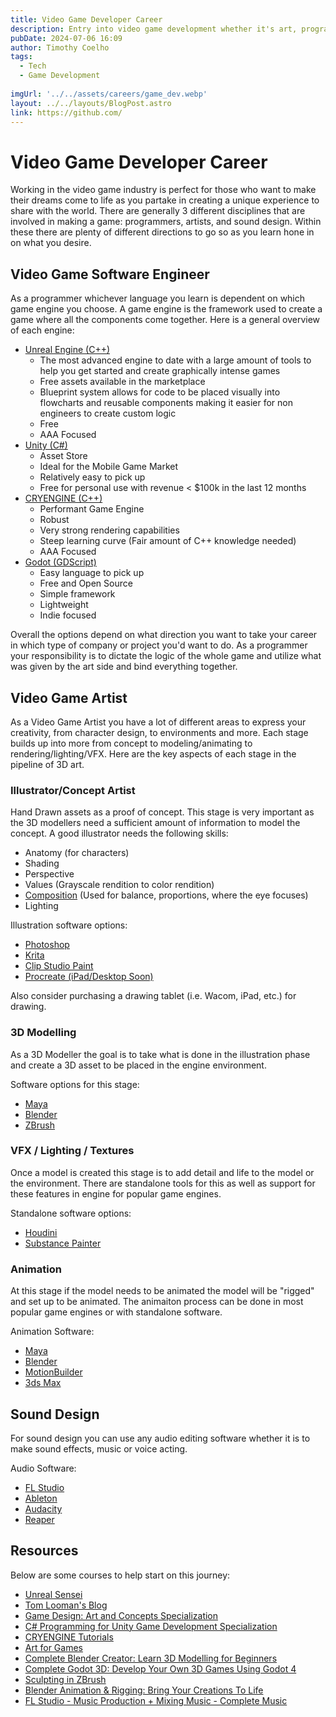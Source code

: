 ```yaml
---
title: Video Game Developer Career
description: Entry into video game development whether it's art, programming, or sound design. In here you'll find a general overview of each specific field within Game Development as well as helpful resources to get you started. 
pubDate: 2024-07-06 16:09
author: Timothy Coelho
tags:
  - Tech
  - Game Development
  
imgUrl: '../../assets/careers/game_dev.webp'
layout: ../../layouts/BlogPost.astro
link: https://github.com/
---
```


#  Video Game Developer Career

Working in the video game industry is perfect for those who want to make their dreams come to life as you partake in
creating a unique experience to share with the world. There are generally 3 different disciplines that are 
involved in making a game: programmers, artists, and sound design. Within these there are plenty of different directions 
to go so as you learn hone in on what you desire. 

## Video Game Software Engineer

As a programmer whichever language you learn is dependent on which game engine you choose. A game engine is the framework
used to create a game where all the components come together. Here is a general overview of each engine:

- <a href="https://www.unrealengine.com/en-US" target="_blank">Unreal Engine (C++)</a>
  - The most advanced engine to date with a large amount of tools to help you get started and create graphically intense
  games
  - Free assets available in the marketplace
  - Blueprint system allows for code to be placed visually into flowcharts and reusable components making it easier for
  non engineers to create custom logic
  - Free
  - AAA Focused
- <a href="https://unity.com" target="_blank">Unity (C#)</a>
  - Asset Store
  - Ideal for the Mobile Game Market
  - Relatively easy to pick up
  - Free for personal use with revenue < $100k in the last 12 months
- <a href="https://www.cryengine.com" target="_blank">CRYENGINE (C++)</a>
  - Performant Game Engine
  - Robust 
  - Very strong rendering capabilities
  - Steep learning curve (Fair amount of C++ knowledge needed)
  - AAA Focused
- <a href="https://godotengine.org" target="_blank">Godot (GDScript)</a>
  - Easy language to pick up
  - Free and Open Source
  - Simple framework
  - Lightweight
  - Indie focused

Overall the options depend on what direction you want to take your career in which type of company or project you'd want
to do. As a programmer your responsibility is to dictate the logic of the whole game and utilize what was given by the art
side and bind everything together.

## Video Game Artist

As a Video Game Artist you have a lot of different areas to express your creativity, from character design, to environments
and more. Each stage builds up into more from concept to modeling/animating to rendering/lighting/VFX. Here are the key aspects
of each stage in the pipeline of 3D art.

### Illustrator/Concept Artist
Hand Drawn assets as a proof of concept. This stage is very important as the 3D modellers need a sufficient amount of 
information to model the concept. A good illustrator needs the following skills:
- Anatomy (for characters)
- Shading
- Perspective
- Values (Grayscale rendition to color rendition)
- <a href="https://www.workovereasy.com/2019/06/13/a-beginners-guide-to-composition/" target="_blank">Composition</a> (Used for balance, proportions, where the eye focuses)
- Lighting

Illustration software options:
- <a href="https://www.adobe.com/products/photoshop/" target="_blank">Photoshop</a>
- <a href="https://krita.org/en/" target="_blank">Krita</a>
- <a href="https://www.clipstudio.net/en/" target="_blank">Clip Studio Paint</a>
- <a href="https://procreate.com" target="_blank">Procreate (iPad/Desktop Soon)</a>

Also consider purchasing a drawing tablet (i.e. Wacom, iPad, etc.) for drawing. 

### 3D Modelling
As a 3D Modeller the goal is to take what is done in the illustration phase and create a 3D asset to be placed in the 
engine environment. 

Software options for this stage:
- <a href="https://www.autodesk.com/products/maya/" target="_blank">Maya</a>
- <a href="https://www.blender.org" target="_blank">Blender</a>
- <a href="https://www.maxon.net/en/zbrush" target="_blank">ZBrush</a>

### VFX / Lighting / Textures
Once a model is created this stage is to add detail and life to the model or the environment. There are standalone tools
for this as well as support for these features in engine for popular game engines.

Standalone software options:
- <a href="https://www.sidefx.com/products/houdini/fx-features/" target="_blank">Houdini</a>
- <a href="https://www.adobe.com/products/substance3d/apps/painter.html" target="_blank">Substance Painter</a>

### Animation
At this stage if the model needs to be animated the model will be "rigged" and set up to be animated. The animaiton process
can be done in most popular game engines or with standalone software.

Animation Software:
- <a href="https://www.autodesk.com/products/maya/" target="_blank">Maya</a>
- <a href="https://www.blender.org" target="_blank">Blender</a>
- <a href="https://www.autodesk.com/products/motionbuilder/" target="_blank">MotionBuilder</a>
- <a href="https://www.autodesk.com/products/3ds-max/" target="_blank">3ds Max</a>

## Sound Design
For sound design you can use any audio editing software whether it is to make sound effects, music or voice acting.

Audio Software:
- <a href="https://www.image-line.com" target="_blank">FL Studio</a>
- <a href="https://www.ableton.com/en/" target="_blank">Ableton</a>
- <a href="https://www.audacityteam.org" target="_blank">Audacity</a>
- <a href="https://www.reaper.fm" target="_blank">Reaper</a>

## Resources

Below are some courses to help start on this journey:

- <a href="https://www.unrealsensei.com" target="_blank">Unreal Sensei</a>
- <a href="https://www.tomlooman.com" target="_blank">Tom Looman's Blog</a>
- <a href="https://www.coursera.org/specializations/game-design" target="_blank">Game Design: Art and Concepts Specialization</a>
- <a href="https://www.coursera.org/specializations/programming-unity-game-development" target="_blank">C# Programming for Unity Game Development Specialization</a>
- <a href="https://www.cryengine.com/tutorials" target="_blank">CRYENGINE Tutorials</a>
- <a href="https://www.coursera.org/specializations/art-for-games" target="_blank">Art for Games</a>
- <a href="https://www.udemy.com/course/blendertutorial/" target="_blank">Complete Blender Creator: Learn 3D Modelling for Beginners</a>
- <a href="https://www.udemy.com/course/complete-godot-3d" target="_blank">Complete Godot 3D: Develop Your Own 3D Games Using Godot 4</a>
- <a href="https://www.udemy.com/course/sculpting-in-zbrush" target="_blank">Sculpting in ZBrush</a>
- <a href="https://www.udemy.com/course/blender-animation-rigging/" target="_blank">Blender Animation & Rigging: Bring Your Creations To Life</a>
- <a href="https://www.udemy.com/course/fl-studio-music-production-course" target="_blank">FL Studio - Music Production + Mixing Music - Complete Music</a>